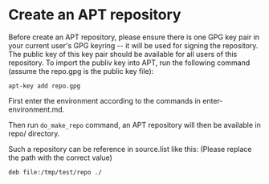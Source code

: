 # Create an APT repository

Before create an APT repository, please ensure there is one GPG key pair in
your current user's GPG keyring -- it will be used for signing the
repository. The public key of this key pair should be available for all
users of this repository. To import the publiv key into APT, run the
following command (assume the repo.gpg is the public key file):
```
apt-key add repo.gpg
```

First enter the environment according to the commands in enter-environment.md.

Then run `do_make_repo` command, an APT repository will then be available in
repo/ directory.

Such a repository can be reference in source.list like this: (Please replace
the path with the correct value)
```
deb file:/tmp/test/repo ./
```
